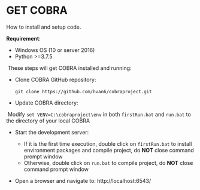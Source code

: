 # GET COBRA
How to install and setup code.

**Requirement**:
* Windows OS (10 or server 2016)
* Python >=3.7.5

​
These steps will get COBRA installed and running:
​
* Clone COBRA GitHub repository:
​

  `git clone https://github.com/hvan6/cobraproject.git`
​
* Update COBRA directory:

​
  Modify `set VENV=C:\cobraproject\env` in both `firstRun.bat` and `run.bat` to the directory of your local COBRA
​
* Start the development server:
​

  * If it is the first time execution, double click on `firstRun.bat` to install environment packages and compile project, do **NOT** close command prompt window 
  * Otherwise, double click on `run.bat` to compile project, do **NOT** close command prompt window 
​
* Open a browser and navigate to: http://localhost:6543/
